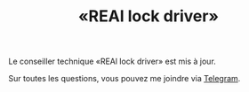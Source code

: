 ﻿---
layout: post-ea

group: Conseiller technique
title: «REAl lock driver»
meta: REAl lock driver
logo: real_lock_driver.svg
order: 4

category: ea

og: img/og-real-lock-driver.jpg

lang: fr
ref: real_lock-driver
---

Le conseiller technique «REAl lock driver» est mis à jour.

Sur toutes les questions, vous pouvez me joindre via <a href="https://t.me/chutkoy" target="_blank">Telegram</a>.
